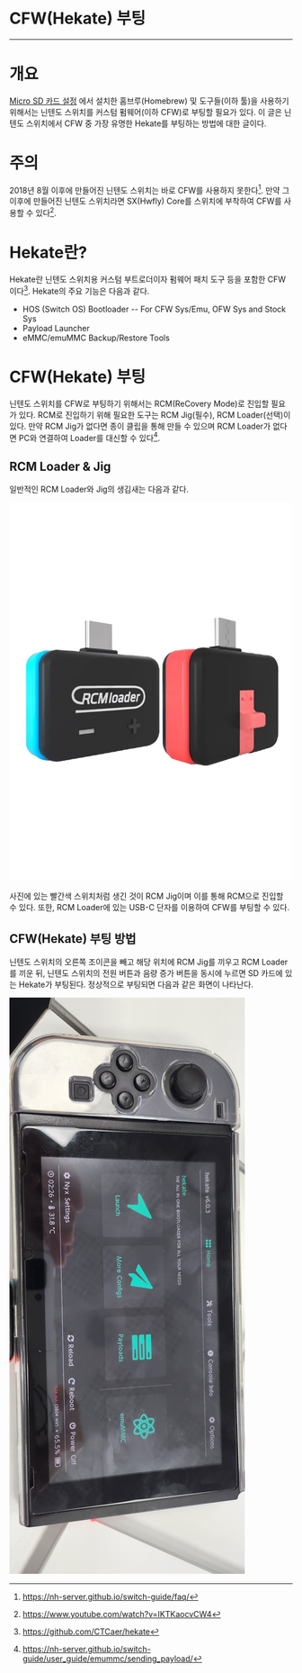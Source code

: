 # CFW(Hekate) 부팅

---

# 개요

[Micro SD 카드 설정](/Set_Up_MicroSD/README_kor.md) 에서 설치한 홈브루(Homebrew) 및 도구들(이하 툴)을 사용하기 위해서는 닌텐도 스위치를 커스텀 펌웨어(이하 CFW)로 부팅할 필요가 있다. 이 글은 닌텐도 스위치에서 CFW 중 가장 유명한 Hekate를 부팅하는 방법에 대한 글이다.

# 주의

2018년 8월 이후에 만들어진 닌텐도 스위치는 바로 CFW를 사용하지 못한다[^1]. 만약 그 이후에 만들어진 닌텐도 스위치라면 SX(Hwfly) Core를 스위치에 부착하여 CFW를 사용할 수 있다[^2].

# Hekate란?

Hekate란 닌텐도 스위치용 커스텀 부트로더이자 펌웨어 패치 도구 등을 포함한 CFW이다[^3]. Hekate의 주요 기능은 다음과 같다.

- HOS (Switch OS) Bootloader -- For CFW Sys/Emu, OFW Sys and Stock Sys
- Payload Launcher
- eMMC/emuMMC Backup/Restore Tools

# **CFW(Hekate) 부팅**

닌텐도 스위치를 CFW로 부팅하기 위해서는 RCM(ReCovery Mode)로 진입할 필요가 있다. RCM로 진입하기 위해 필요한 도구는 RCM Jig(필수), RCM Loader(선택)이 있다. 만약 RCM Jig가 없다면 종이 클립을 통해 만들 수 있으며 RCM Loader가 없다면 PC와 연결하여 Loader를 대신할 수 있다[^4].

## RCM Loader & Jig

일반적인 RCM Loader와 Jig의 생김새는 다음과 같다.

![RCM_Loader_and_Jig](img/RCM_Loader_and_Jig.png)

사진에 있는 빨간색 스위치처럼 생긴 것이 RCM Jig이며 이를 통해 RCM으로 진입할 수 있다. 또한, RCM Loader에 있는 USB-C 단자를 이용하여 CFW를 부팅할 수 있다.

## CFW(Hekate) 부팅 방법

닌텐도 스위치의 오른쪽 조이콘을 빼고 해당 위치에 RCM Jig를 끼우고 RCM Loader를 끼운 뒤, 닌텐도 스위치의 전원 버튼과 음량 증가 버튼을 동시에 누르면 SD 카드에 있는 Hekate가 부팅된다. 정상적으로 부팅되면 다음과 같은 화면이 나타난다.

![Hekate](img/Hekate.jpeg)

[^1]: https://nh-server.github.io/switch-guide/faq/
[^2]: https://www.youtube.com/watch?v=IKTKaocvCW4
[^3]: https://github.com/CTCaer/hekate
[^4]: https://nh-server.github.io/switch-guide/user_guide/emummc/sending_payload/